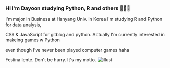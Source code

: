 ### Hi I'm Dayoon studying Python, R and others 👩🏻‍🌾

I'm major in Business at Hanyang Univ. in Korea
I'm studying R and Python for data analysis,

CSS & JavaScript for gitblog and python.
Actually I'm currently interested in makeing games w Python 

even though I've never been played computer games haha

Festina lente. Don't be hurry. It's my motto. 
![illust](https://user-images.githubusercontent.com/33899432/164910372-eeee310d-5d35-4c38-b651-e9a1788c6b07.png)
